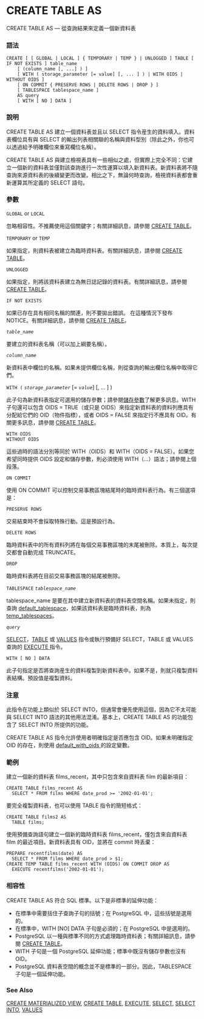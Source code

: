 # CREATE TABLE AS

CREATE TABLE AS — 從查詢結果來定義一個新資料表

### 語法

```text
CREATE [ [ GLOBAL | LOCAL ] { TEMPORARY | TEMP } | UNLOGGED ] TABLE [ IF NOT EXISTS ] table_name
    [ (column_name [, ...] ) ]
    [ WITH ( storage_parameter [= value] [, ... ] ) | WITH OIDS | WITHOUT OIDS ]
    [ ON COMMIT { PRESERVE ROWS | DELETE ROWS | DROP } ]
    [ TABLESPACE tablespace_name ]
    AS query
    [ WITH [ NO ] DATA ]
```

### 說明

CREATE TABLE AS 建立一個資料表並且以 SELECT 指令産生的資料填入。資料表欄位具有與 SELECT 的輸出列表相關聯的名稱與資料型別（除此之外，你也可以透過給予明確欄位來重寫欄位名稱）。

CREATE TABLE AS 與建立檢視表具有一些相似之處，但實際上完全不同：它建立一個新的資料表並僅對該查詢進行一次性運算以填入新資料表。新資料表將不隨查詢來源資料表的後續變更而改變。相比之下，無論何時查詢，檢視資料表都會重新運算其所定義的 SELECT 語句。

### 參數

`GLOBAL` or `LOCAL`

忽略相容性。不推薦使用這個關鍵字；有關詳細訊息，請參閱 [CREATE TABLE](create-table.md)。

`TEMPORARY` or `TEMP`

如果指定，則資料表被建立為臨時資料表。有關詳細訊息，請參閱 [CREATE TABLE](create-table.md)。

`UNLOGGED`

如果指定，則將該資料表建立為無日誌記錄的資料表。有關詳細訊息，請參閱 [CREATE TABLE](create-table.md)。

`IF NOT EXISTS`

如果已存在具有相同名稱的關連，則不要拋出錯誤。 在這種情況下發布 NOTICE。有關詳細訊息，請參閱 [CREATE TABLE](create-table.md)。

_`table_name`_

要建立的資料表名稱（可以加上綱要名稱）。

_`column_name`_

新資料表中欄位的名稱。如果未提供欄位名稱，則從查詢的輸出欄位名稱中取得它們。

`WITH (` _`storage_parameter`_ \[= _`value`_\] \[, ... \] \)

此子句為新資料表指定可選用的儲存參數；請參閱[儲存參數](create-table.md#storage-parameters)了解更多訊息。WITH 子句還可以包含 OIDS = TRUE（或只是 OIDS）來指定新資料表的資料列應具有分配給它們的 OID（物件指標），或者 OIDS = FALSE 來指定行不應具有 OID。有關更多訊息，請參閱 [CREATE TABLE](create-table.md)。

`WITH OIDS`  
`WITHOUT OIDS`

這些過時的語法分別等同於 WITH（OIDS）和 WITH（OIDS = FALSE）。如果您希望同時提供 OIDS 設定和儲存參數，則必須使用 WITH（...）語法；請參閱上個段落。

`ON COMMIT`

使用 ON COMMIT 可以控制交易事務區塊結尾時的臨時資料表行為。有三個選項是：

`PRESERVE ROWS`

交易結束時不會採取特殊行動。這是預設行為。

`DELETE ROWS`

臨時資料表中的所有資料列將在每個交易事務區塊的末尾被刪除。本質上，每次提交都會自動完成 TRUNCATE。

`DROP`

臨時資料表將在目前交易事務區塊的結尾被刪除。

`TABLESPACE` _`tablespace_name`_

tablespace\_name 是要在其中建立新資料表的資料表空間名稱。如果未指定，則查詢 [default\_tablespace](../../iii.-xi-tong-guan-li/19.-fu-wu-zu-tai-she-ding/19.11.-yong-hu-duan-lian-xian-yu-she-can-shu.md#19-11-1-cha-ju-de-hang)，如果該資料表是臨時資料表，則為 [temp\_tablespaces](../../iii.-xi-tong-guan-li/19.-fu-wu-zu-tai-she-ding/19.11.-yong-hu-duan-lian-xian-yu-she-can-shu.md#19-11-1-cha-ju-de-hang)。

_`query`_

[SELECT](select.md)，[TABLE](select.md#table-command) 或 [VALUES](values.md) 指令或執行預備好 SELECT，TABLE 或 VALUES 查詢的 [EXECUTE ](execute.md)指令。

`WITH [ NO ] DATA`

此子句指定是否將查詢産生的資料複製到新資料表中。如果不是，則就只複製資料表結構。預設值是複製資料。

### 注意

此指令在功能上類似於 SELECT INTO，但通常會優先使用這個，因為它不太可能與 SELECT INTO 語法的其他用法混淆。基本上，CREATE TABLE AS 的功能包含了 SELECT INTO 所提供的功能。

CREATE TABLE AS 指令允許使用者明確指定是否應包含 OID。如果未明確指定 OID 的存在，則使用 [default\_with\_oids ](../../iii.-xi-tong-guan-li/19.-fu-wu-zu-tai-she-ding/19.13.-ban-ben-yu-ping-tai-de-xiang-rong-xing.md#19-13-1-previous-postgresql-versions)的設定變數。

### 範例

建立一個新的資料表 films\_recent，其中只包含來自資料表 film 的最新項目：

```text
CREATE TABLE films_recent AS
  SELECT * FROM films WHERE date_prod >= '2002-01-01';
```

要完全複製資料表，也可以使用 TABLE 指令的簡短格式：

```text
CREATE TABLE films2 AS
  TABLE films;
```

使用預備查詢語句建立一個新的臨時資料表 films\_recent，僅包含來自資料表 film 的最近項目。新資料表具有 OID，並將在 commit 時丢棄：

```text
PREPARE recentfilms(date) AS
  SELECT * FROM films WHERE date_prod > $1;
CREATE TEMP TABLE films_recent WITH (OIDS) ON COMMIT DROP AS
  EXECUTE recentfilms('2002-01-01');
```

### 相容性

CREATE TABLE AS 符合 SQL 標準。以下是非標準的延伸功能：

* 在標準中需要括住子查詢子句的括號；在 PostgreSQL 中，這些括號是選用的。
* 在標準中，WITH \[NO\] DATA 子句是必須的；在 PostgreSQL 中是選用的。
* PostgreSQL 以一種與標準不同的方式處理臨時資料表；有關詳細訊息，請參閱 [CREATE TABLE](create-table.md)。
* WITH 子句是一個 PostgreSQL 延伸功能；標準中既沒有儲存參數也沒有 OID。
* PostgreSQL 資料表空間的概念並不是標準的一部分。因此，TABLESPACE 子句是一個延伸功能。

### See Also

[CREATE MATERIALIZED VIEW](create-materialized-view.md), [CREATE TABLE](create-table.md), [EXECUTE](execute.md), [SELECT](select.md), [SELECT INTO](select-into.md), [VALUES](values.md)

